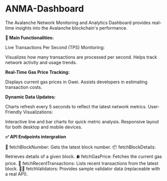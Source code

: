 # ANMA-Dashboard
The Avalanche Network Monitoring and Analytics Dashboard provides real-time insights into the Avalanche blockchain's performance.

**🧭 Main Functionalities:**


Live Transactions Per Second (TPS) Monitoring:


Visualizes how many transactions are processed per second.
Helps track network activity and usage trends.

**Real-Time Gas Price Tracking:**

Displays current gas prices in Gwei.
Assists developers in estimating transaction costs.

**Dynamic Data Updates:**

Charts refresh every 5 seconds to reflect the latest network metrics.
User-Friendly Visualizations:

Interactive line and bar charts for quick metric analysis.
Responsive layout for both desktop and mobile devices.

**✅ API Endpoints intergration**

🔢 fetchBlockNumber: Gets the latest block number.
📦 fetchBlockDetails: Retrieves details of a given block.
⛽ fetchGasPrice: Fetches the current gas price.
🧾 fetchRecentTransactions: Lists recent transactions from the latest block.
🧑‍💻 fetchValidators: Provides sample validator data (replaceable with a real API).
